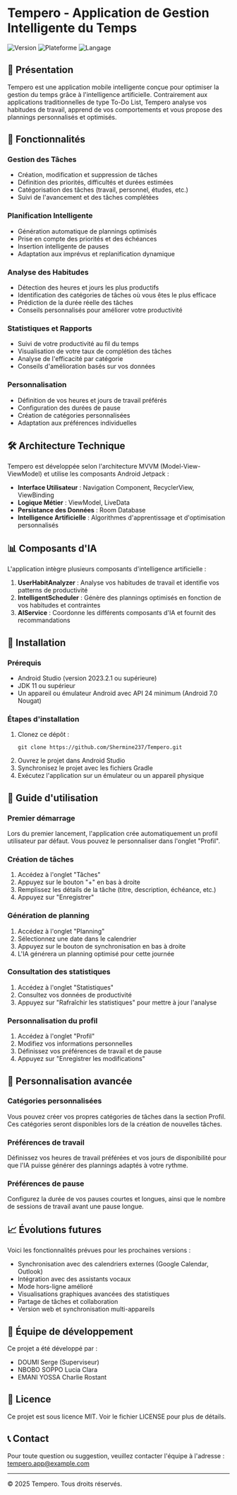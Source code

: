 # Tempero - Application de Gestion Intelligente du Temps

![Version](https://img.shields.io/badge/version-1.0.0-blue.svg)
![Plateforme](https://img.shields.io/badge/plateforme-Android-brightgreen.svg)
![Langage](https://img.shields.io/badge/langage-Java-orange.svg)

## 📱 Présentation

Tempero est une application mobile intelligente conçue pour optimiser la gestion du temps grâce à l'intelligence artificielle. Contrairement aux applications traditionnelles de type To-Do List, Tempero analyse vos habitudes de travail, apprend de vos comportements et vous propose des plannings personnalisés et optimisés.

## 🌟 Fonctionnalités

### Gestion des Tâches
- Création, modification et suppression de tâches
- Définition des priorités, difficultés et durées estimées
- Catégorisation des tâches (travail, personnel, études, etc.)
- Suivi de l'avancement et des tâches complétées

### Planification Intelligente
- Génération automatique de plannings optimisés
- Prise en compte des priorités et des échéances
- Insertion intelligente de pauses
- Adaptation aux imprévus et replanification dynamique

### Analyse des Habitudes
- Détection des heures et jours les plus productifs
- Identification des catégories de tâches où vous êtes le plus efficace
- Prédiction de la durée réelle des tâches
- Conseils personnalisés pour améliorer votre productivité

### Statistiques et Rapports
- Suivi de votre productivité au fil du temps
- Visualisation de votre taux de complétion des tâches
- Analyse de l'efficacité par catégorie
- Conseils d'amélioration basés sur vos données

### Personnalisation
- Définition de vos heures et jours de travail préférés
- Configuration des durées de pause
- Création de catégories personnalisées
- Adaptation aux préférences individuelles

## 🛠️ Architecture Technique

Tempero est développée selon l'architecture MVVM (Model-View-ViewModel) et utilise les composants Android Jetpack :

- **Interface Utilisateur** : Navigation Component, RecyclerView, ViewBinding
- **Logique Métier** : ViewModel, LiveData
- **Persistance des Données** : Room Database
- **Intelligence Artificielle** : Algorithmes d'apprentissage et d'optimisation personnalisés

## 📊 Composants d'IA

L'application intègre plusieurs composants d'intelligence artificielle :

1. **UserHabitAnalyzer** : Analyse vos habitudes de travail et identifie vos patterns de productivité
2. **IntelligentScheduler** : Génère des plannings optimisés en fonction de vos habitudes et contraintes
3. **AIService** : Coordonne les différents composants d'IA et fournit des recommandations

## 🚀 Installation

### Prérequis
- Android Studio (version 2023.2.1 ou supérieure)
- JDK 11 ou supérieur
- Un appareil ou émulateur Android avec API 24 minimum (Android 7.0 Nougat)

### Étapes d'installation
1. Clonez ce dépôt :
   ```
   git clone https://github.com/Shermine237/Tempero.git
   ```
2. Ouvrez le projet dans Android Studio
3. Synchronisez le projet avec les fichiers Gradle
4. Exécutez l'application sur un émulateur ou un appareil physique

## 📝 Guide d'utilisation

### Premier démarrage
Lors du premier lancement, l'application crée automatiquement un profil utilisateur par défaut. Vous pouvez le personnaliser dans l'onglet "Profil".

### Création de tâches
1. Accédez à l'onglet "Tâches"
2. Appuyez sur le bouton "+" en bas à droite
3. Remplissez les détails de la tâche (titre, description, échéance, etc.)
4. Appuyez sur "Enregistrer"

### Génération de planning
1. Accédez à l'onglet "Planning"
2. Sélectionnez une date dans le calendrier
3. Appuyez sur le bouton de synchronisation en bas à droite
4. L'IA générera un planning optimisé pour cette journée

### Consultation des statistiques
1. Accédez à l'onglet "Statistiques"
2. Consultez vos données de productivité
3. Appuyez sur "Rafraîchir les statistiques" pour mettre à jour l'analyse

### Personnalisation du profil
1. Accédez à l'onglet "Profil"
2. Modifiez vos informations personnelles
3. Définissez vos préférences de travail et de pause
4. Appuyez sur "Enregistrer les modifications"

## 🔧 Personnalisation avancée

### Catégories personnalisées
Vous pouvez créer vos propres catégories de tâches dans la section Profil. Ces catégories seront disponibles lors de la création de nouvelles tâches.

### Préférences de travail
Définissez vos heures de travail préférées et vos jours de disponibilité pour que l'IA puisse générer des plannings adaptés à votre rythme.

### Préférences de pause
Configurez la durée de vos pauses courtes et longues, ainsi que le nombre de sessions de travail avant une pause longue.

## 📈 Évolutions futures

Voici les fonctionnalités prévues pour les prochaines versions :

- Synchronisation avec des calendriers externes (Google Calendar, Outlook)
- Intégration avec des assistants vocaux
- Mode hors-ligne amélioré
- Visualisations graphiques avancées des statistiques
- Partage de tâches et collaboration
- Version web et synchronisation multi-appareils

## 👥 Équipe de développement

Ce projet a été développé par :
- DOUMI Serge (Superviseur)
- NBOBO SOPPO Lucia Clara
- EMANI YOSSA Charlie Rostant

## 📄 Licence

Ce projet est sous licence MIT. Voir le fichier LICENSE pour plus de détails.

## 📞 Contact

Pour toute question ou suggestion, veuillez contacter l'équipe à l'adresse : tempero.app@example.com

---

© 2025 Tempero. Tous droits réservés.
